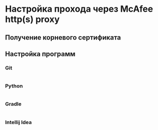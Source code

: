 # Настройка прохода через McAfee http(s) proxy

## Получение корневого сертификата

## Настройка программ

### Git

```ini

```

### Python

```ini

```

### Gradle

```ini

```

### Intellij Idea

```ini

```
